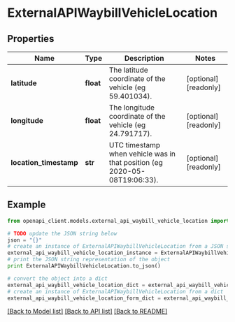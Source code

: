 # ExternalAPIWaybillVehicleLocation


## Properties
Name | Type | Description | Notes
------------ | ------------- | ------------- | -------------
**latitude** | **float** | The latitude coordinate of the vehicle (eg 59.401034). | [optional] [readonly] 
**longitude** | **float** | The longitude coordinate of the vehicle (eg 24.791717). | [optional] [readonly] 
**location_timestamp** | **str** | UTC timestamp when vehicle was in that position (eg 2020-05-08T19:06:33). | [optional] [readonly] 

## Example

```python
from openapi_client.models.external_api_waybill_vehicle_location import ExternalAPIWaybillVehicleLocation

# TODO update the JSON string below
json = "{}"
# create an instance of ExternalAPIWaybillVehicleLocation from a JSON string
external_api_waybill_vehicle_location_instance = ExternalAPIWaybillVehicleLocation.from_json(json)
# print the JSON string representation of the object
print ExternalAPIWaybillVehicleLocation.to_json()

# convert the object into a dict
external_api_waybill_vehicle_location_dict = external_api_waybill_vehicle_location_instance.to_dict()
# create an instance of ExternalAPIWaybillVehicleLocation from a dict
external_api_waybill_vehicle_location_form_dict = external_api_waybill_vehicle_location.from_dict(external_api_waybill_vehicle_location_dict)
```
[[Back to Model list]](../README.md#documentation-for-models) [[Back to API list]](../README.md#documentation-for-api-endpoints) [[Back to README]](../README.md)


